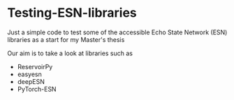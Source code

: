 # Testing-ESN-libraries
Just a simple code to test some of the accessible Echo State Network (ESN) libraries as a start for my Master's thesis

Our aim is to take a look at libraries such as 
- ReservoirPy
- easyesn
- deepESN
- PyTorch-ESN
